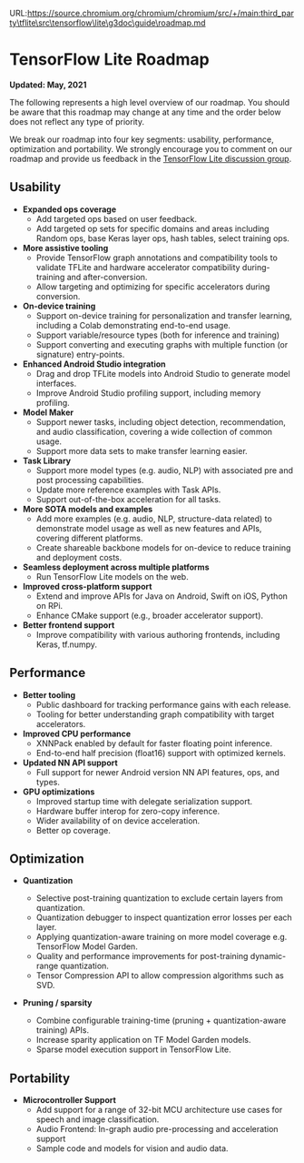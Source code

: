 URL:https://source.chromium.org/chromium/chromium/src/+/main:third_party\tflite\src\tensorflow\lite\g3doc\guide\roadmap.md
# TensorFlow Lite Roadmap

**Updated: May, 2021**

The following represents a high level overview of our roadmap. You should be
aware that this roadmap may change at any time and the order below does not
reflect any type of priority.

We break our roadmap into four key segments: usability, performance,
optimization and portability. We strongly encourage you to comment on our
roadmap and provide us feedback in the
[TensorFlow Lite discussion group](https://groups.google.com/a/tensorflow.org/g/tflite).

## Usability

*   **Expanded ops coverage**
    *   Add targeted ops based on user feedback.
    *   Add targeted op sets for specific domains and areas including Random
        ops, base Keras layer ops, hash tables, select training ops.
*   **More assistive tooling**
    *   Provide TensorFlow graph annotations and compatibility tools to validate
        TFLite and hardware accelerator compatibility during-training and
        after-conversion.
    *   Allow targeting and optimizing for specific accelerators during
        conversion.
*   **On-device training**
    *   Support on-device training for personalization and transfer learning,
        including a Colab demonstrating end-to-end usage.
    *   Support variable/resource types (both for inference and training)
    *   Support converting and executing graphs with multiple function (or
        signature) entry-points.
*   **Enhanced Android Studio integration**
    *   Drag and drop TFLite models into Android Studio to generate model
        interfaces.
    *   Improve Android Studio profiling support, including memory profiling.
*   **Model Maker**
    *   Support newer tasks, including object detection, recommendation, and
        audio classification, covering a wide collection of common usage.
    *   Support more data sets to make transfer learning easier.
*   **Task Library**
    *   Support more model types (e.g. audio, NLP) with associated pre and post
        processing capabilities.
    *   Update more reference examples with Task APIs.
    *   Support out-of-the-box acceleration for all tasks.
*   **More SOTA models and examples**
    *   Add more examples (e.g. audio, NLP, structure-data related) to
        demonstrate model usage as well as new features and APIs, covering
        different platforms.
    *   Create shareable backbone models for on-device to reduce training and
        deployment costs.
*   **Seamless deployment across multiple platforms**
    *   Run TensorFlow Lite models on the web.
*   **Improved cross-platform support**
    *   Extend and improve APIs for Java on Android, Swift on iOS, Python on
        RPi.
    *   Enhance CMake support (e.g., broader accelerator support).
*   **Better frontend support**
    *   Improve compatibility with various authoring frontends, including Keras,
        tf.numpy.

## Performance

*   **Better tooling**
    *   Public dashboard for tracking performance gains with each release.
    *   Tooling for better understanding graph compatibility with target
        accelerators.
*   **Improved CPU performance**
    *   XNNPack enabled by default for faster floating point inference.
    *   End-to-end half precision (float16) support with optimized kernels.
*   **Updated NN API support**
    *   Full support for newer Android version NN API features, ops, and types.
*   **GPU optimizations**
    *   Improved startup time with delegate serialization support.
    *   Hardware buffer interop for zero-copy inference.
    *   Wider availability of on device acceleration.
    *   Better op coverage.

## Optimization

*   **Quantization**

    *   Selective post-training quantization to exclude certain layers from
        quantization.
    *   Quantization debugger to inspect quantization error losses per each
        layer.
    *   Applying quantization-aware training on more model coverage e.g.
        TensorFlow Model Garden.
    *   Quality and performance improvements for post-training dynamic-range
        quantization.
    *   Tensor Compression API to allow compression algorithms such as SVD.

*   **Pruning / sparsity**

    *   Combine configurable training-time (pruning + quantization-aware
        training) APIs.
    *   Increase sparity application on TF Model Garden models.
    *   Sparse model execution support in TensorFlow Lite.

## Portability

*   **Microcontroller Support**
    *   Add support for a range of 32-bit MCU architecture use cases for speech
        and image classification.
    *   Audio Frontend: In-graph audio pre-processing and acceleration support
    *   Sample code and models for vision and audio data.
